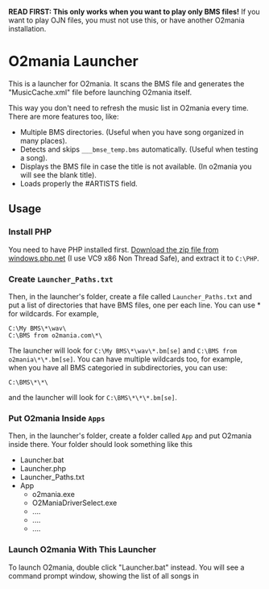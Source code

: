 __READ FIRST: This only works when you want to play only BMS files!__
If you want to play OJN files, you must not use this, or have another
O2mania installation.



O2mania Launcher
================

This is a launcher for O2mania. It scans the BMS file and generates the
"MusicCache.xml" file before launching O2mania itself.

This way you don't need to refresh the music list in O2mania every time.
There are more features too, like:

* Multiple BMS directories. (Useful when you have song organized in many places).
* Detects and skips `___bmse_temp.bms` automatically. (Useful when testing a song).
* Displays the BMS file in case the title is not available. (In o2mania you will see the blank title).
* Loads properly the #ARTISTS field.


Usage
-----

### Install PHP

You need to have PHP installed first.
[Download the zip file from windows.php.net](http://windows.php.net/download/)
(I use VC9 x86 Non Thread Safe), and extract it to `C:\PHP`.

### Create `Launcher_Paths.txt`

Then, in the launcher's folder, create a file called `Launcher_Paths.txt` and
put a list of directories that have BMS files, one per each line.
You can use * for wildcards. For example,

    C:\My BMS\*\wav\
    C:\BMS from o2mania.com\*\

The launcher will look for `C:\My BMS\*\wav\*.bm[se]` and
`C:\BMS from o2mania\*\*.bm[se]`. You can have multiple wildcards too,
for example, when you have all BMS categoried in subdirectories, you can use:

    C:\BMS\*\*\
    
and the launcher will look for `C:\BMS\*\*\*.bm[se]`.

### Put O2mania Inside `Apps`

Then, in the launcher's folder, create a folder called `App` and put O2mania
inside there. Your folder should look something like this

* Launcher.bat
* Launcher.php
* Launcher_Paths.txt
* App
    * o2mania.exe
    * O2ManiaDriverSelect.exe
    * ....
    * ....
    * ....

### Launch O2mania With This Launcher

To launch O2mania, double click "Launcher.bat" instead. You will see a command
prompt window, showing the list of all songs in 



